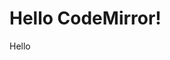 # Hello CodeMirror!

<script>
  import {Parser} from "src/client/tree-sitter.js"
  window.TreeSitter = Parser
  import md5 from "./../external/md5.js"
   
  ""
</script>

<script>
  let editor = await (<lively-code-mirror></lively-code-mirror>)
  editor.value = `a
b
c
d
e
  
  `

  editor
</script>

Hello


<script>
  import {setConfig} from "../core/config.js"
  import {Extension} from "../core/extension.js"

  var baseDir = lively.query(this, "lively-container").getDir()
  setConfig({baseURL: baseDir + '../'})
  Extension.clearRegistry();
</script>

<script>

import {} from './scm-editor.js';

let source = `a
b
c

`

// foo();
// let a = 231

// if(x < 5) {
//   foo()
// }
// function foo() {
//   return 4

// }


await (<scm-editor text={source} language="javascript" extensions="javascript:base javascript:smileys"></scm-editor>)

</script>
